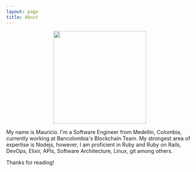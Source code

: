 ```yaml
---
layout: page
title: About
---
```


<p align="center">
  <img src="https://s3-us-west-2.amazonaws.com/mauricioserna/perfil.jpg" height="250" />
</p>

<p class="message">
  My name is Mauricio. I'm a Software Engineer from Medellin, Colombia, currently working at Bancolombia's Blockchain Team. My strongest area of expertise is Nodejs, however, I am proficient in Ruby and Ruby on Rails, DevOps, Elixir, APIs, Software Architecture, Linux, git among others.
</p>

Thanks for reading!
